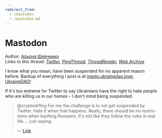 ```yaml
---
redirect_from:
  - /mastodon
  - /mastodon.md
---
```

# Mastodon

Author: [Альона Шевченко](https://twitter.com/cryptodrftng)  
*Links to this thread: [Twitter](https://twitter.com/cryptodrftng/status/1529854934358933504), [PingThread](https://pingthread.com/thread/1529854934358933504), [ThreadReader](https://threadreaderapp.com/thread/1529854934358933504.html), [Web Archive](https://web.archive.org/web/*/https://twitter.com/cryptodrftng/status/1529854934358933504)*

I know what you mean, have been suspended for no apparent reason before. Backup of everything I post is at [masto.ukrainedao.love: UkraineDAO!](https://masto.ukrainedao.love/)

If it's too extreme for Twitter to say Ukrainians have the right to hate people who are killing us in our homes - I don't mind being suspended.

<blockquote class="twitter-tweet">
    <p lang="en" dir="ltr">
    @cryptodrftng For me the challenge is to not get suspended by Twitter. Hate it when that happens. Really, there should be no restrictions when bashing Russians. It&#39;s not like they follow the rules in real life.... just saying.<br />
    </p>
    &mdash; <a href="https://twitter.com/WAH_Kings/status/1529852611188228097">Link</a>
</blockquote>
